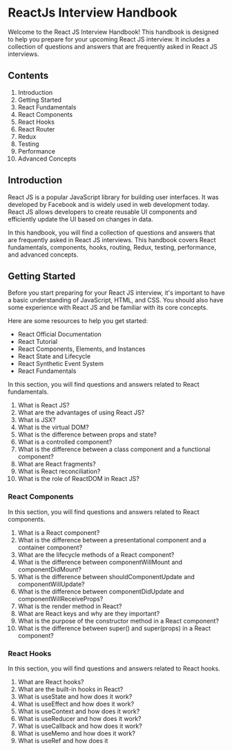 # ReactJs Interview Handbook

Welcome to the React JS Interview Handbook! This handbook is designed to help you prepare for your upcoming React JS interview. It includes a collection of questions and answers that are frequently asked in React JS interviews.

## Contents

1. Introduction
2. Getting Started
3. React Fundamentals
4. React Components
5. React Hooks
6. React Router
7. Redux
8. Testing
9. Performance
10. Advanced Concepts

## Introduction

React JS is a popular JavaScript library for building user interfaces. It was developed by Facebook and is widely used in web development today. React JS allows developers to create reusable UI components and efficiently update the UI based on changes in data.

In this handbook, you will find a collection of questions and answers that are frequently asked in React JS interviews. This handbook covers React fundamentals, components, hooks, routing, Redux, testing, performance, and advanced concepts.

## Getting Started

Before you start preparing for your React JS interview, it's important to have a basic understanding of JavaScript, HTML, and CSS. You should also have some experience with React JS and be familiar with its core concepts.

Here are some resources to help you get started:

- React Official Documentation
- React Tutorial
- React Components, Elements, and Instances
- React State and Lifecycle
- React Synthetic Event System
- React Fundamentals

In this section, you will find questions and answers related to React fundamentals.

1. What is React JS?
2. What are the advantages of using React JS?
3. What is JSX?
4. What is the virtual DOM?
5. What is the difference between props and state?
6. What is a controlled component?
7. What is the difference between a class component and a functional component?
8. What are React fragments?
9. What is React reconciliation?
10. What is the role of ReactDOM in React JS?

### React Components

In this section, you will find questions and answers related to React components.

1. What is a React component?
2. What is the difference between a presentational component and a container component?
3. What are the lifecycle methods of a React component?
4. What is the difference between componentWillMount and componentDidMount?
5. What is the difference between shouldComponentUpdate and componentWillUpdate?
6. What is the difference between componentDidUpdate and componentWillReceiveProps?
7. What is the render method in React?
8. What are React keys and why are they important?
9. What is the purpose of the constructor method in a React component?
10. What is the difference between super() and super(props) in a React component?

### React Hooks

In this section, you will find questions and answers related to React hooks.

1. What are React hooks?
2. What are the built-in hooks in React?
3. What is useState and how does it work?
4. What is useEffect and how does it work?
5. What is useContext and how does it work?
6. What is useReducer and how does it work?
7. What is useCallback and how does it work?
8. What is useMemo and how does it work?
9. What is useRef and how does it



